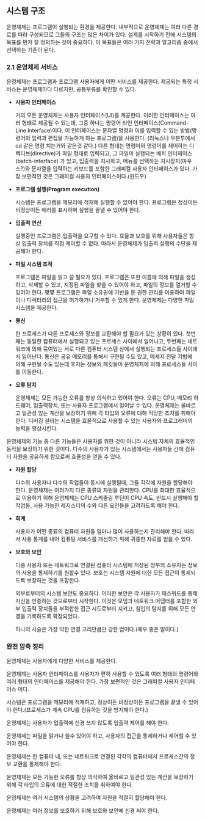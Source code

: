## 시스템 구조

운영체제는 프로그램이 실행되는 환경을 제공한다. 내부적으로 운영체제는 여러 다른 경로를 따라 구성되므로 그들의 구조는 많은 차이가 있다. 설계를 시작하기 전에 시스템의 목표를 먼저 잘 정의하는 것이 중요하다. 이 목표들은 여러 가지 전략과 알고리즘 중에서 선택하는 기준이 된다.

### 2.1 운영체제 서비스

운영체제는 프로그램과 프로그램 사용자에게 어떤 서비스를 제공한다. 제공되는 특정 서비스는 운영체제마다 다르지만, 공통부류를 확인할 수 있다.

* **사용자 인터페이스**

  거의 모든 운영체제는 사용자 인터페이스(UI)를 제공한다. 이러한 인터페이스는 여러 형태로 제공될 수 있는데, 그중 하나는 명령어 라인 인터페이스(Command-Line Interface)이다. 이 인터페이스는 문자열 명령과 이를 입력할 수 있는 방법(명령어의 입력과 편집을 가능하게 하는 프로그램)을 사용한다. (리눅스나 우분투에서 cd 같은 명령 치는거와 같은것 같다.) 다른  형태는 명령어와 명령어를 제어하는 디렉티브(directive)가 파일 형태로 입력되고, 그 파일이 실행되는 배치 인터페이스(batch-interface) 가 있고, 입출력을 지시하고, 메뉴를 선택하는 지시장치(마우스?)와 문자열을 입력하는 키보드를 포함한 그래피컬 사용자 인터페이스가 있다. 가장 보편적인 것은 그래피컬 사용자 인터페이스이다.(윈도우)

* **프로그램 실행(Program execution)**

  시스템은 프로그램을 메모리에 적재해 실행할 수 있어야 한다. 프로그램은 정상이든 비정상이든 에러를 표시하며 실행을 끝낼 수 있어야 한다.

* **입출력 연산**

  실행중인 프로그램은 입출력을 요구할 수 있다. 효율과 보호를 위해 사용자들은 항상 입출력 장치를 직접 제어할 수 없다. 따라서 운영체제가 입출력 실행의 수단을 제공해야 한다.

* **파일 시스템 조작**

  프로그램은  파일을 읽고 쓸 필요가 있다. 프로그램은 또한 이름에 의해 파일을 생성하고, 삭제할 수 있고, 지정된 파일을 찾을 수 있어야 하고, 파일의 정보를 열거할 수 있어야 한다. 몇몇 프로그램은 파일 소유권에 기반을 둔 권한 관리를 이용하여 파일이나 디렉터리의 접근을 허가하거나 거부할 수 있게 한다. 운영체제는 다양한 파일 시스템을 제공한다.

* **통신**

  한 프로세스가 다른 프로세스와 정보를 교환해야 할 필요가 있는 상황이 있다. 첫번째는 동일한 컴퓨터에서 실행되고 있는 프로세스 사이에서 일어나고, 두번째는 네트워크에 의해 묶여있는 서로 다른 컴퓨터 시스템 상에서 실행되는 프로세스들 사이에서 일어난다. 통신은 공유 메모리를 통해서 구현될 수도 있고, 메세지 전달 기법에 의해 구현될 수도 있는데 후자는 정보의 패킷들이 운영체제에 의해 프로세스들 사이를 이동한다.

* **오류 탐지**

  운영체제는 모든 가능한 오류를 항상 의식하고 있어야 한다. 오류는 CPU, 메모리 하드웨어, 입출력장치, 또는 사용자 프로그램에서 일어날 수 있다. 운영체제는 올바르고 일관성 있는 계산을 보장하기 위해 각 타입의 오류에 대해 적당한 조치를 취해야 한다. 디버깅 설비는 시스템을 효율적으로 사용할 수 있는 사용자와 프로그래머의 능력을 행상시킨다.

운영체제의 기능 중 다른 기능들은 사용자를 위한 것이 아니라 시스템 자체의 효율적인 동작을 보장하기 위한 것이다. 다수의 사용자가 있는 시스템에서는 사용자들 간에 컴퓨터 자원을 공유하게 함으로써 효율성을 얻을 수 있다.

* **자원 할당**

  다수의 사용자나 다수의 작업들이 동시에 실행될때, 그들 각각에 자원을 할당해야 한다. 운영체제는 여러가지 다른 종류의 자원을 관리한다. CPU를 최대한 효율적으로 이용하기 위해 운영체제는 CPU 스케줄링 루틴이 CPU 속도, 반드시 실행해야 할 작업들, 사용 가능한 레지스터의 수와 다른 요인들을 고려하도록 해야 한다.

* **회계**

  사용자가 어떤 종류의 컴퓨터 자원을 얼마나 많이 사용하는지 관리해야 한다. 따라서 사용 통계를 내어 컴퓨팅 서비스를 개선하기 위해 귀중한 자료를 얻을 수 있다.

* **보호와 보안**

  다중 사용자 또는 네트워크로 연결된 컴퓨터 시스템에 저장된 정부의 소유자는 정보의 사용을 통제하기를 원할수 있다. 보호는 시스템 자원에 대한 모든 접근이 통제되도록 보장하는 것을 포함한다.

  외부로부터의 시스템 보안도 중요하다. 이러한 보안은 각 사용자가 패스워드를 통해 자신을 인증하는 것으로부터 시작한다. 이것은 모뎀과 네트워크 어댑터를 포함한 외부 입출력 장치들을 부적합한 접근 시도로부터 지키고, 침입의 탐지를 위해 모든 연결을 기록하도록 확장되었다.

  하나의 사슬은 가장 약한 연결 고리만큼만 강한 법이다.(매우 좋은 말이다.)

### 완전 압축 정리

운영체제는 사용자에게 다양한 서비스를 제공한다.

운영체제는 사용자 인터페이스를 사용자가 편히 사용할 수 있도록 여러 형태의 명령어와 여러 형태의 인터페이스를 제공해야 한다. 가장 보편적인 것은 그래피컬 사용자 인터페이스 이다.

시스템은 프로그램을 메모리에 적재하고, 정상이든 비정상이든 프로그램을 끝낼 수 있어야 한다.(프로세스가 계속 CPU를 점유하는 것을 방지해야 한다.)

운영체제는 사용자가 입출력에 신경 쓰지 않도록 입출력 제어를 해야 한다.

운영체제는 파일을 읽거나 쓸수 있어야 하고, 사용자의 접근을 통제하거나 제어할 수 있어야 한다.

운영체제는 한 컴퓨터 내, 또는 네트워크로 연결된 각각의 컴퓨터에서 프로세스간의 정보 교환을 통제해야 한다.

운영체제는 모든 가능한 오류를 항상 의식하여 올바르고 일관성 있는 계산을 보장하기 위해 각 타입의 오류에 대한 적절한 조치를 취하여야 한다.

운영체제는 여러 시스템의 상황을 고려하여 자원을 적절히 할당해야 한다.

운영체제는 여러 정보를 보호하기 위해 보호와 보안에 신경 써야 한다.

